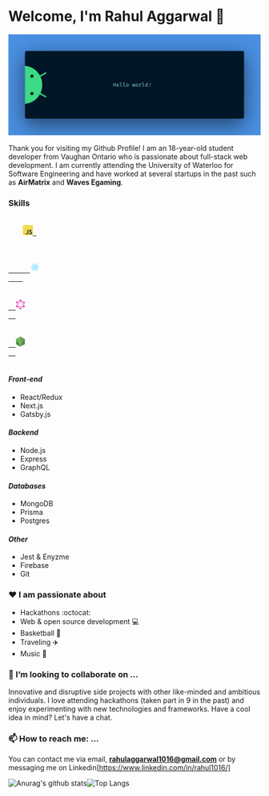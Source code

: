 

# Welcome, I'm Rahul Aggarwal :wave:

![Hello Word](https://github.com/RahulAggarwal1016/RahulAggarwal1016/blob/master/banner.png)

Thank you for visiting my Github Profile! I am an 18-year-old student developer from Vaughan Ontario who is passionate about full-stack web development. I am currently attending the University of Waterloo for Software Engineering and have worked at several startups in the past such as **AirMatrix** and **Waves Egaming**. 

### Skills
<p>
  <code> 
    <a target="_blank" rel="noopener noreferrer" href="https://raw.githubusercontent.com/github/explore/80688e429a7d4ef2fca1e82350fe8e3517d3494d/topics/javascript/javascript.png"><img height="20" src="https://raw.githubusercontent.com/github/explore/80688e429a7d4ef2fca1e82350fe8e3517d3494d/topics/javascript/javascript.png" style="max-width:100%;"> 
</a>
  </code>
  
  <code>
    <a target="_blank" rel="noopener noreferrer" href="https://raw.githubusercontent.com/github/explore/80688e429a7d4ef2fca1e82350fe8e3517d3494d/topics/react/react.png">
      <img height="20" src="https://raw.githubusercontent.com/github/explore/80688e429a7d4ef2fca1e82350fe8e3517d3494d/topics/react/react.png" style="max-width:100%;">
    </a>
 </code> 
 
 <code>
  <a target="_blank" rel="noopener noreferrer" href="https://raw.githubusercontent.com/github/explore/5c058a388828bb5fde0bcafd4bc867b5bb3f26f3/topics/graphql/graphql.png">
  <img height="20" src="https://raw.githubusercontent.com/github/explore/5c058a388828bb5fde0bcafd4bc867b5bb3f26f3/topics/graphql/graphql.png" style="max-width:100%;">
  </a>
 </code>
  
  <code>
  <a target="_blank" rel="noopener noreferrer" href="https://raw.githubusercontent.com/github/explore/80688e429a7d4ef2fca1e82350fe8e3517d3494d/topics/nodejs/nodejs.png">
  <img height="20" src="https://raw.githubusercontent.com/github/explore/80688e429a7d4ef2fca1e82350fe8e3517d3494d/topics/nodejs/nodejs.png" style="max-width:100%;">
  </a>
  </code>
</p>

#### *Front-end*
* React/Redux 
* Next.js
* Gatsby.js

#### *Backend*
* Node.js
* Express
* GraphQL

#### *Databases*
* MongoDB
* Prisma
* Postgres

#### *Other*
* Jest & Enyzme
* Firebase
* Git

###  :heart: I am passionate about

* Hackathons :octocat:
* Web & open source development :computer: 
* Basketball :basketball:
* Traveling :airplane:
* Music :guitar:

###  👯 I’m looking to collaborate on ...

Innovative and disruptive side projects with other like-minded and ambitious individuals. I love attending hackathons (taken part in 9 in the past) and enjoy experimenting with new technologies and frameworks. Have a cool idea in mind? Let's have a chat. 

###  📫 How to reach me: ...

You can contact me via email, **rahulaggarwal1016@gmail.com** or by messaging me on Linkedin[https://www.linkedin.com/in/rahul1016/]

![Anurag's github stats](https://github-readme-stats.vercel.app/api?username=RahulAggarwal1016&count_private=true&&show_icons=true&title_color=ffc857&icon_color=8ac926&text_color=daf7dc&bg_color=151515)![Top Langs](https://github-readme-stats.vercel.app/api/top-langs/?username=RahulAggarwal1016&&show_icons=true&title_color=ffc857&icon_color=8ac926&text_color=daf7dc&bg_color=151515)
